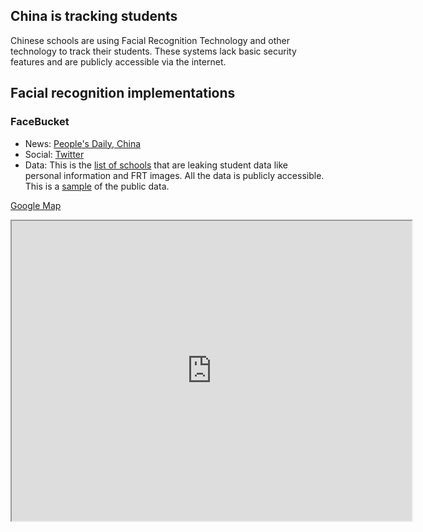 ## China is tracking students
Chinese schools are using Facial Recognition Technology and other technology to track their students.
These systems lack basic security features and are publicly accessible via the internet.
 
## Facial recognition implementations

### FaceBucket

* News: [People's Daily, China](https://twitter.com/PDChina/status/1080728488825434112)
* Social: [Twitter](https://twitter.com/0xDUDE/status/1216035348108713984)
* Data: This is the [list of schools](FaceBucket-schools.md) that are leaking student data like personal information and FRT images. All the data is publicly accessible. This is a [sample](https://github.com/cookiemonster/2020-Chinese-Dataleaks/blob/master/README.md) of the public data.

[Google Map](https://drive.google.com/open?id=1VdWG_yFtF5C_Fh9YvLKipQ7URahyclbS&usp=sharing)
<iframe src="https://www.google.com/maps/d/u/2/embed?mid=1VdWG_yFtF5C_Fh9YvLKipQ7URahyclbS" width="640" height="480"></iframe>
  
  
